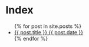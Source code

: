 # Index
<ul>
  {% for post in site.posts %}
    <li>
      <a href="/EvoAgent/{{ post.url }}">{{ post.title }} {{ post.date }}</a>
    </li>
  {% endfor %}
</ul>
